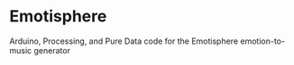 Emotisphere
===========

Arduino, Processing, and Pure Data code for the Emotisphere emotion-to-music generator
